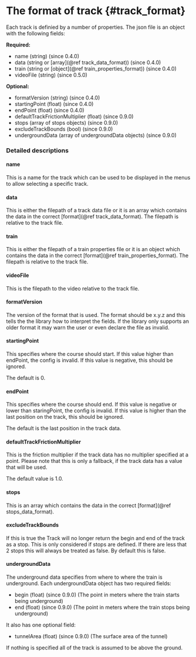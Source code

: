 The format of track {#track_format}
========================

Each track is definied by a number of properties.
The json file is an object with the following fields:

**Required:**

* name (string) (since 0.4.0)
* data (string or [array](@ref track_data_format)) (since 0.4.0)
* train (string or [object](@ref train_properties_format)) (since 0.4.0)
* videoFile (string) (since 0.5.0)

**Optional:**

* formatVersion (string) (since 0.4.0)
* startingPoint (float) (since 0.4.0)
* endPoint (float) (since 0.4.0)
* defaultTrackFrictionMultiplier (float) (since 0.9.0)
* stops (array of stops objects) (since 0.9.0)
* excludeTrackBounds (bool) (since 0.9.0)
* undergroundData (array of undergroundData objects) (since 0.9.0)

### Detailed descriptions

#### name

This is a name for the track which can be used to be displayed in the menus to allow selecting a specific track.

#### data

This is either the filepath of a track data file or it is an array which contains the data in the correct [format](@ref track_data_format).
The filepath is relative to the track file.

#### train

This is either the filepath of a train properties file or it is an object which contains the data in the correct [format](@ref train_properties_format).
The filepath is relative to the track file.

#### videoFile

This is the filepath to the video relative to the track file.

#### formatVersion

The version of the format that is used.
The format should be x.y.z and this tells the the library how to interpret the fields.
If the library only supports an older format it may warn the user or even declare the file as invalid.

#### startingPoint

This specifies where the course should start.
If this value higher than endPoint, the config is invalid.
If this value is negative, this should be ignored.

The default is 0.

#### endPoint

This specifies where the course should end.
If this value is negative or lower than staringPoint, the config is invalid.
If this value is higher than the last position on the track, this should be ignored.

The default is the last position in the track data.

#### defaultTrackFrictionMultiplier

This is the friction multiplier if the track data has no multiplier specified at a point.
Please note that this is only a fallback, if the track data has a value that will be used.

The default value is 1.0.

#### stops

This is an array which contains the data in the correct [format](@ref stops_data_format).

#### excludeTrackBounds

If this is true the Track will no longer return the begin and end of the track as a stop.
This is only considered if stops are defined.
If there are less that 2 stops this will always be treated as false.
By default this is false.

#### undergroundData

The underground data specifies from where to where the train is underground.
Each undergroundData object has two required fields:

* begin (float) (since 0.9.0) (The point in meters where the train starts being underground)
* end (float) (since 0.9.0) (The point in meters where the train stops being underground)

It also has one optional field:

* tunnelArea (float) (since 0.9.0) (The surface area of the tunnel)

If nothing is specified all of the track is assumed to be above the ground.

